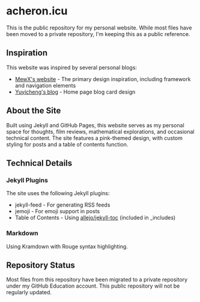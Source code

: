# acheron.icu

This is the public repository for my personal website. While most files have been moved to a private repository, I'm keeping this as a public reference.

## Inspiration

This website was inspired by several personal blogs:

- [MewX's website](https://www.mewx.org/) - The primary design inspiration, including framework and navigation elements
- [Yuyicheng's blog](https://www.dogfight360.com/blog/) - Home page blog card design

## About the Site

Built using Jekyll and GitHub Pages, this website serves as my personal space for thoughts, film reviews, mathematical explorations, and occasional technical content. The site features a pink-themed design, with custom styling for posts and a table of contents function.

## Technical Details

### Jekyll Plugins

The site uses the following Jekyll plugins:

- jekyll-feed - For generating RSS feeds
- jemoji - For emoji support in posts
- Table of Contents - Using [allejo/jekyll-toc](https://github.com/allejo/jekyll-toc) (included in _includes)

### Markdown

Using Kramdown with Rouge syntax highlighting.

## Repository Status

Most files from this repository have been migrated to a private repository under my GitHub Education account. This public repository will not be regularly updated.
